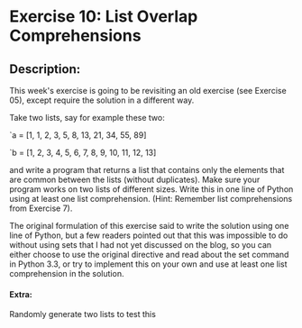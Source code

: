 # Exercise 10: List Overlap Comprehensions
## Description:
This week's exercise is going to be revisiting an old exercise (see Exercise 05), except require the solution in a different way.

Take two lists, say for example these two:

`a = [1, 1, 2, 3, 5, 8, 13, 21, 34, 55, 89]

`b = [1, 2, 3, 4, 5, 6, 7, 8, 9, 10, 11, 12, 13]

and write a program that returns a list that contains only the elements that are common between the lists (without duplicates). Make sure your program works on two lists of different sizes. Write this in one line of Python using at least one list comprehension. (Hint: Remember list comprehensions from Exercise 7).

The original formulation of this exercise said to write the solution using one line of Python, but a few readers pointed out that this was impossible to do without using sets that I had not yet discussed on the blog, so you can either choose to use the original directive and read about the set command in Python 3.3, or try to implement this on your own and use at least one list comprehension in the solution.


#### Extra:
Randomly generate two lists to test this

